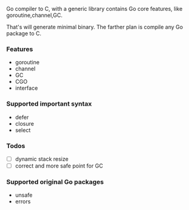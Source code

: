 Go compiler to C, with a generic library contains Go core features, like goroutine,channel,GC.

That's will generate minimal binary. The farther plan is compile any Go package to C.

### Features
* goroutine
* channel
* GC
* CGO
* interface

### Supported important syntax
* defer
* closure
* select

### Todos
* [ ] dynamic stack resize
* [ ] correct and more safe point for GC

### Supported original Go packages
* unsafe
* errors
